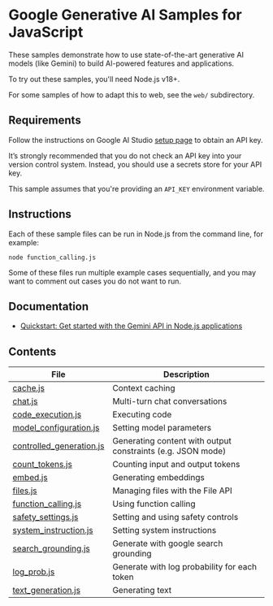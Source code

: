 # Google Generative AI Samples for JavaScript

These samples demonstrate how to use state-of-the-art
generative AI models (like Gemini) to build AI-powered features and applications.

To try out these samples, you'll need Node.js v18+.

For some samples of how to adapt this to web, see the `web/` subdirectory.

## Requirements

Follow the instructions on Google AI Studio [setup page](https://makersuite.google.com/app/apikey) to obtain an API key.

It’s strongly recommended that you do not check an API key into your version control system. Instead, you should use a secrets store for your API key.

This sample assumes that you're providing an `API_KEY` environment variable.

## Instructions

Each of these sample files can be run in Node.js from the command line, for
example:

```
node function_calling.js
```

Some of these files run multiple example cases sequentially, and you may want
to comment out cases you do not want to run.

## Documentation

- [Quickstart: Get started with the Gemini API in Node.js applications](https://ai.google.dev/tutorials/node_quickstart)

## Contents

| File                                                     | Description |
|----------------------------------------------------------| ----------- |
| [cache.js](./cache.js)                                   | Context caching |
| [chat.js](./chat.js)                                     | Multi-turn chat conversations |
| [code_execution.js](./code_execution.js)                 | Executing code |
| [model_configuration.js](./model_configuration.js) | Setting model parameters |
| [controlled_generation.js](./controlled_generation.js)   | Generating content with output constraints (e.g. JSON mode) |
| [count_tokens.js](./count_tokens.js)                     | Counting input and output tokens |
| [embed.js](./embed.js)                                   | Generating embeddings |
| [files.js](./files.js)                                   | Managing files with the File API |
| [function_calling.js](./function_calling.js)             | Using function calling |
| [safety_settings.js](./safety_settings.js)               | Setting and using safety controls |
| [system_instruction.js](./system_instruction.js)         | Setting system instructions |
| [search_grounding.js](./search_grounding.js)             | Generate with google search grounding |
| [log_prob.js](./log_prob.js)                             | Generate with log probability for each token |
| [text_generation.js](./text_generation.js)               | Generating text |
